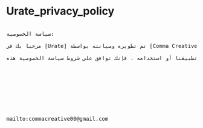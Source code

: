 # Urate_privacy_policy
<pre>

سياسة الخصوصية:
  
مرحبا بك في [Urate] تم تطويره وصيانته بواسطة [Comma Creative Solutions ]
  
نحن تحدد سياسة الخصوصية هذه ممارساتنا فيما يتعلق بجمع التقيمات الخاصه بالدكتاره  واستخدامها ومشاركتها عند استخدام تطبيقنا. من خلال الوصول إلى تطبيقنا أو استخدامه ، فإنك توافق على شروط سياسة الخصوصية هذه.









mailto:commacreative00@gmail.com
</pre>
